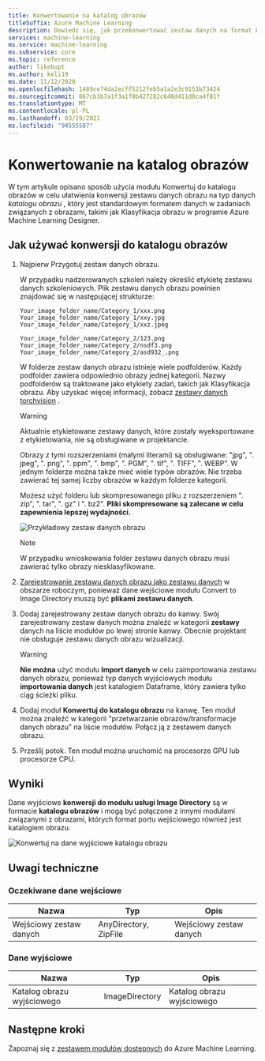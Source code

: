 ```yaml
---
title: Konwertowanie na katalog obrazów
titleSuffix: Azure Machine Learning
description: Dowiedz się, jak przekonwertować zestaw danych na format katalogu obrazów przy użyciu modułu Konwertuj na katalog obrazu.
services: machine-learning
ms.service: machine-learning
ms.subservice: core
ms.topic: reference
author: likebupt
ms.author: keli19
ms.date: 11/12/2020
ms.openlocfilehash: 1489ce74da2ecff5212feb5a1a2e3c9151b73424
ms.sourcegitcommit: 867cb1b7a1f3a1f0b427282c648d411d0ca4f81f
ms.translationtype: MT
ms.contentlocale: pl-PL
ms.lasthandoff: 03/19/2021
ms.locfileid: "94555587"
---
```

# <a name="convert-to-image-directory"></a>Konwertowanie na katalog obrazów

W tym artykule opisano sposób użycia modułu Konwertuj do katalogu obrazów w celu ułatwienia konwersji zestawu danych obrazu na typ danych *katalogu obrazu* , który jest standardowym formatem danych w zadaniach związanych z obrazami, takimi jak Klasyfikacja obrazu w programie Azure Machine Learning Designer.

## <a name="how-to-use-convert-to-image-directory"></a>Jak używać konwersji do katalogu obrazów  

1. Najpierw Przygotuj zestaw danych obrazu. 

    W przypadku nadzorowanych szkoleń należy określić etykietę zestawu danych szkoleniowych. Plik zestawu danych obrazu powinien znajdować się w następującej strukturze:
    
    ```
    Your_image_folder_name/Category_1/xxx.png
    Your_image_folder_name/Category_1/xxy.jpg
    Your_image_folder_name/Category_1/xxz.jpeg
    
    Your_image_folder_name/Category_2/123.png
    Your_image_folder_name/Category_2/nsdf3.png
    Your_image_folder_name/Category_2/asd932_.png
    ```
    
    W folderze zestaw danych obrazu istnieje wiele podfolderów. Każdy podfolder zawiera odpowiednio obrazy jednej kategorii. Nazwy podfolderów są traktowane jako etykiety zadań, takich jak Klasyfikacja obrazu. Aby uzyskać więcej informacji, zobacz [zestawy danych torchvision](https://pytorch.org/docs/stable/torchvision/datasets.html#imagefolder) .

    > [!WARNING]
    > Aktualnie etykietowane zestawy danych, które zostały wyeksportowane z etykietowania, nie są obsługiwane w projektancie.

    Obrazy z tymi rozszerzeniami (małymi literami) są obsługiwane: "jpg", ". jpeg", ". png", ". ppm", ". bmp", ". PGM", ". tif", ". TIFF", ". WEBP". W jednym folderze można także mieć wiele typów obrazów. Nie trzeba zawierać tej samej liczby obrazów w każdym folderze kategorii.

    Możesz użyć folderu lub skompresowanego pliku z rozszerzeniem ". zip", ". tar", ". gz" i ". bz2". **Pliki skompresowane są zalecane w celu zapewnienia lepszej wydajności.** 
    
    ![Przykładowy zestaw danych obrazu](./media/module/image-sample-dataset.png)

    > [!NOTE]
    > W przypadku wnioskowania folder zestawu danych obrazu musi zawierać tylko obrazy niesklasyfikowane.

1. [Zarejestrowanie zestawu danych obrazu jako zestawu danych](../how-to-create-register-datasets.md) w obszarze roboczym, ponieważ dane wejściowe modułu Convert to Image Directory muszą być **plikami zestawu danych**.

1. Dodaj zarejestrowany zestaw danych obrazu do kanwy. Swój zarejestrowany zestaw danych można znaleźć w kategorii **zestawy** danych na liście modułów po lewej stronie kanwy. Obecnie projektant nie obsługuje zestawu danych obrazu wizualizacji.

    > [!WARNING]
    > **Nie można** użyć modułu **Import danych** w celu zaimportowania zestawu danych obrazu, ponieważ typ danych wyjściowych modułu **importowania danych** jest katalogiem Dataframe, który zawiera tylko ciąg ścieżki pliku.

1. Dodaj moduł **Konwertuj do katalogu obrazu** na kanwę. Ten moduł można znaleźć w kategorii "przetwarzanie obrazów/transformacje danych obrazu" na liście modułów. Połącz ją z zestawem danych obrazu.
    
3.  Prześlij potok. Ten moduł można uruchomić na procesorze GPU lub procesorze CPU.

## <a name="results"></a>Wyniki

Dane wyjściowe **konwersji do modułu usługi Image Directory** są w formacie **katalogu obrazów** i mogą być połączone z innymi modułami związanymi z obrazami, których format portu wejściowego również jest katalogiem obrazu.

![Konwertuj na dane wyjściowe katalogu obrazu](./media/module/convert-to-image-directory-output.png)

## <a name="technical-notes"></a>Uwagi techniczne 

###  <a name="expected-inputs"></a>Oczekiwane dane wejściowe  

| Nazwa          | Typ                  | Opis   |
| ------------- | --------------------- | ------------- |
| Wejściowy zestaw danych | AnyDirectory, ZipFile | Wejściowy zestaw danych |

###  <a name="output"></a>Dane wyjściowe  

| Nazwa                   | Typ           | Opis            |
| ---------------------- | -------------- | ---------------------- |
| Katalog obrazu wyjściowego | ImageDirectory | Katalog obrazu wyjściowego |

## <a name="next-steps"></a>Następne kroki

Zapoznaj się z [zestawem modułów dostępnych](module-reference.md) do Azure Machine Learning.